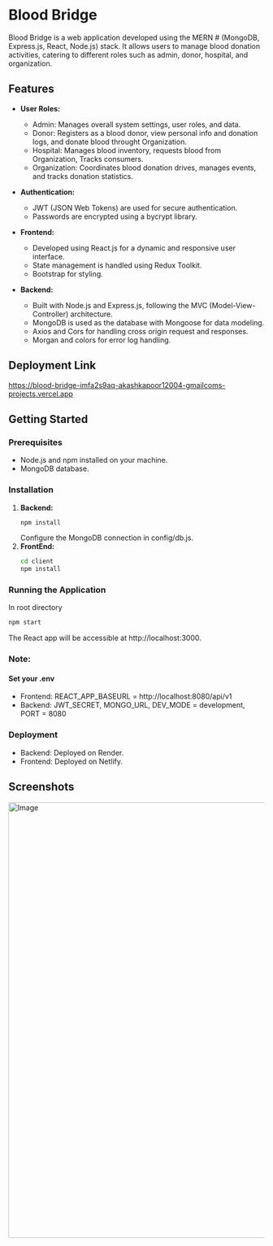 # Blood Bridge

Blood Bridge is a web application developed using the MERN # (MongoDB, Express.js, React, Node.js) stack. 
It allows users to manage blood donation activities, catering to different roles such as admin, donor, hospital, and organization.

## Features

- **User Roles:**
  - Admin: Manages overall system settings, user roles, and data.
  - Donor: Registers as a blood donor, view personal info and donation logs, and donate blood throught Organization.
  - Hospital: Manages blood inventory, requests blood from Organization, Tracks consumers.
  - Organization: Coordinates blood donation drives, manages events, and tracks donation statistics.

- **Authentication:**
  - JWT (JSON Web Tokens) are used for secure authentication.
  - Passwords are encrypted using a bycrypt library.

- **Frontend:**
  - Developed using React.js for a dynamic and responsive user interface.
  - State management is handled using Redux Toolkit.
  - Bootstrap for styling.

- **Backend:**
  - Built with Node.js and Express.js, following the MVC (Model-View-Controller) architecture.
  - MongoDB is used as the database with Mongoose for data modeling.
  - Axios and Cors for handling cross origin request and responses.
  - Morgan and colors for error log handling.


## Deployment Link
https://blood-bridge-imfa2s9aq-akashkapoor12004-gmailcoms-projects.vercel.app

## Getting Started

### Prerequisites

- Node.js and npm installed on your machine.
- MongoDB database.

### Installation

1. **Backend:**
   ```bash
   npm install
   ```
   Configure the MongoDB connection in config/db.js.
2. **FrontEnd:**
   ```bash
   cd client
   npm install
   ```
### Running the Application
In root directory
```bash
npm start
```
The React app will be accessible at http://localhost:3000.

### Note:
#### Set your .env
- Frontend:
  REACT_APP_BASEURL = http://localhost:8080/api/v1
- Backend:
  JWT_SECRET, MONGO_URL, DEV_MODE = development, PORT = 8080

### Deployment
- Backend: Deployed on Render.
- Frontend: Deployed on Netlify.

## Screenshots
<img width="1896" height="857" alt="Image" src="https://github.com/user-attachments/assets/a4bb7bc7-3d4f-4f90-afe1-24446cf64901" />
